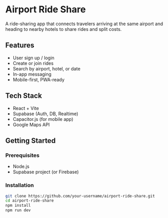 # Airport Ride Share

A ride-sharing app that connects travelers arriving at the same airport and heading to nearby hotels to share rides and split costs.

## Features

- User sign up / login
- Create or join rides
- Search by airport, hotel, or date
- In-app messaging
- Mobile-first, PWA-ready

## Tech Stack

- React + Vite
- Supabase (Auth, DB, Realtime)
- Capacitor.js (for mobile app)
- Google Maps API

## Getting Started

### Prerequisites

- Node.js
- Supabase project (or Firebase)

### Installation

```bash
git clone https://github.com/your-username/airport-ride-share.git
cd airport-ride-share
npm install
npm run dev

```

